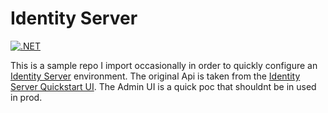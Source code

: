 # Identity Server

[![.NET](https://github.com/Jaxelr/IdentityServer/actions/workflows/ci.yml/badge.svg?branch=master)](https://github.com/Jaxelr/IdentityServer/actions/workflows/ci.yml)

This is a sample repo I import occasionally in order to quickly configure an [Identity Server](https://github.com/IdentityServer/IdentityServer4) environment. The original Api is taken from the [Identity Server Quickstart UI](https://github.com/IdentityServer/IdentityServer4.Quickstart.UI). The Admin UI is a quick poc that shouldnt be in used in prod.



